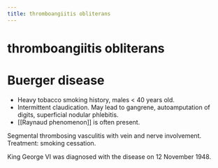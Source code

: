```yaml
---
title: thromboangiitis obliterans
---
```

# thromboangiitis obliterans

# Buerger disease

* Heavy tobacco smoking history, males < 40 years old.
* Intermittent claudication. May lead to gangrene, autoamputation of digits, superficial nodular phlebitis.
* [[Raynaud phenomenon]] is often present.
 
Segmental thrombosing vasculitis with vein and nerve involvement.
Treatment: smoking cessation.

King George VI was diagnosed with the disease on 12 November 1948.
